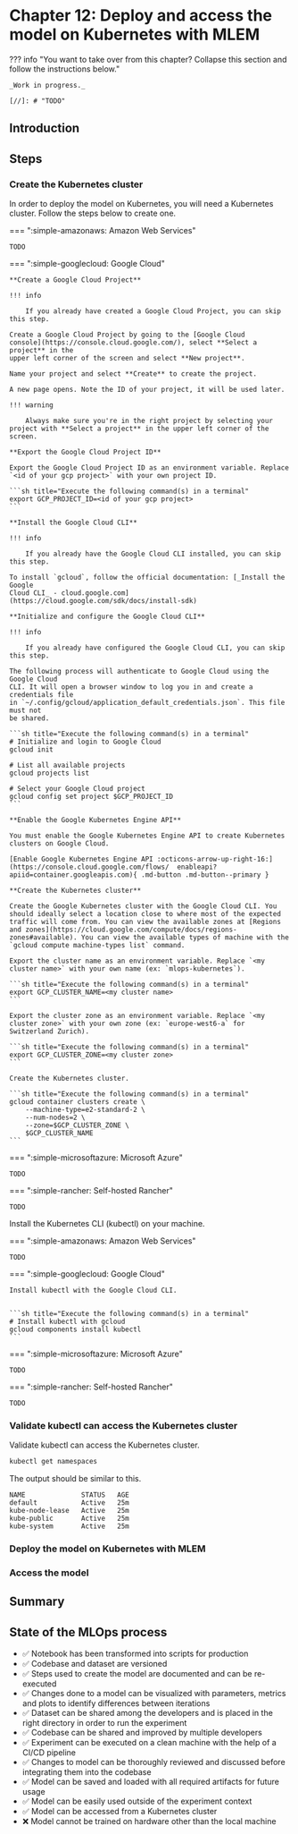 # Chapter 12: Deploy and access the model on Kubernetes with MLEM

??? info "You want to take over from this chapter? Collapse this section and follow the instructions below."

    _Work in progress._

    [//]: # "TODO"

## Introduction

## Steps

### Create the Kubernetes cluster

In order to deploy the model on Kubernetes, you will need a Kubernetes cluster. Follow the steps below to create one.

=== ":simple-amazonaws: Amazon Web Services"

	TODO

=== ":simple-googlecloud: Google Cloud"

    **Create a Google Cloud Project**

    !!! info

        If you already have created a Google Cloud Project, you can skip this step.

    Create a Google Cloud Project by going to the [Google Cloud
    console](https://console.cloud.google.com/), select **Select a project** in the
    upper left corner of the screen and select **New project**.

    Name your project and select **Create** to create the project.

    A new page opens. Note the ID of your project, it will be used later.

    !!! warning

        Always make sure you're in the right project by selecting your project with **Select a project** in the upper left corner of the screen.

    **Export the Google Cloud Project ID**

    Export the Google Cloud Project ID as an environment variable. Replace `<id of your gcp project>` with your own project ID.

    ```sh title="Execute the following command(s) in a terminal"
    export GCP_PROJECT_ID=<id of your gcp project>
    ```

    **Install the Google Cloud CLI**

    !!! info

        If you already have the Google Cloud CLI installed, you can skip this step.

    To install `gcloud`, follow the official documentation: [_Install the Google
    Cloud CLI_ - cloud.google.com](https://cloud.google.com/sdk/docs/install-sdk)

    **Initialize and configure the Google Cloud CLI**

    !!! info

        If you already have configured the Google Cloud CLI, you can skip this step.

    The following process will authenticate to Google Cloud using the Google Cloud
    CLI. It will open a browser window to log you in and create a credentials file
    in `~/.config/gcloud/application_default_credentials.json`. This file must not
    be shared.

    ```sh title="Execute the following command(s) in a terminal"
    # Initialize and login to Google Cloud
    gcloud init

    # List all available projects
    gcloud projects list

    # Select your Google Cloud project
    gcloud config set project $GCP_PROJECT_ID
    ```

    **Enable the Google Kubernetes Engine API**

    You must enable the Google Kubernetes Engine API to create Kubernetes clusters on Google Cloud.

    [Enable Google Kubernetes Engine API :octicons-arrow-up-right-16:](https://console.cloud.google.com/flows/  enableapi?apiid=container.googleapis.com){ .md-button .md-button--primary }

    **Create the Kubernetes cluster**

    Create the Google Kubernetes cluster with the Google Cloud CLI. You should ideally select a location close to where most of the expected traffic will come from. You can view the available zones at [Regions and zones](https://cloud.google.com/compute/docs/regions-zones#available). You can view the available types of machine with the `gcloud compute machine-types list` command.

    Export the cluster name as an environment variable. Replace `<my cluster name>` with your own name (ex: `mlops-kubernetes`).

    ```sh title="Execute the following command(s) in a terminal"
    export GCP_CLUSTER_NAME=<my cluster name>
    ```

    Export the cluster zone as an environment variable. Replace `<my cluster zone>` with your own zone (ex: `europe-west6-a` for Switzerland Zurich).

    ```sh title="Execute the following command(s) in a terminal"
    export GCP_CLUSTER_ZONE=<my cluster zone>
    ```

    Create the Kubernetes cluster.

    ```sh title="Execute the following command(s) in a terminal"
    gcloud container clusters create \
    	--machine-type=e2-standard-2 \
    	--num-nodes=2 \
    	--zone=$GCP_CLUSTER_ZONE \
    	$GCP_CLUSTER_NAME
    ```

=== ":simple-microsoftazure: Microsoft Azure"

	TODO

=== ":simple-rancher: Self-hosted Rancher"

	TODO


Install the Kubernetes CLI (kubectl) on your machine.


=== ":simple-amazonaws: Amazon Web Services"

	TODO

=== ":simple-googlecloud: Google Cloud"

	Install kubectl with the Google Cloud CLI.


    ```sh title="Execute the following command(s) in a terminal"
    # Install kubectl with gcloud
    gcloud components install kubectl
    ```

=== ":simple-microsoftazure: Microsoft Azure"

	TODO

=== ":simple-rancher: Self-hosted Rancher"

	TODO


### Validate kubectl can access the Kubernetes cluster

Validate kubectl can access the Kubernetes cluster.

```sh title="Execute the following command(s) in a terminal"
kubectl get namespaces
```

The output should be similar to this.

```
NAME              STATUS   AGE
default           Active   25m
kube-node-lease   Active   25m
kube-public       Active   25m
kube-system       Active   25m
```

### Deploy the model on Kubernetes with MLEM

### Access the model

## Summary

## State of the MLOps process

- ✅ Notebook has been transformed into scripts for production
- ✅ Codebase and dataset are versioned
- ✅ Steps used to create the model are documented and can be re-executed
- ✅ Changes done to a model can be visualized with parameters, metrics and plots to identify
differences between iterations
- ✅ Dataset can be shared among the developers and is placed in the right
directory in order to run the experiment
- ✅ Codebase can be shared and improved by multiple developers
- ✅ Experiment can be executed on a clean machine with the help of a CI/CD
pipeline
- ✅ Changes to model can be thoroughly reviewed and discussed before integrating them into the codebase
- ✅ Model can be saved and loaded with all required artifacts for future usage
- ✅ Model can be easily used outside of the experiment context
- ✅ Model can be accessed from a Kubernetes cluster
- ❌ Model cannot be trained on hardware other than the local machine